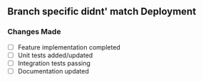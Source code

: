 ## Branch specific didnt' match Deployment

### Changes Made
- [ ] Feature implementation completed
- [ ] Unit tests added/updated
- [ ] Integration tests passing
- [ ] Documentation updated
